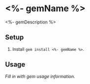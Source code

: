 <%- gemName %>
=================

<%- gemDescription %>

## Setup

1. Install `gem install <%- gemName %>`.

## Usage

_Fill in with gem usage information._
